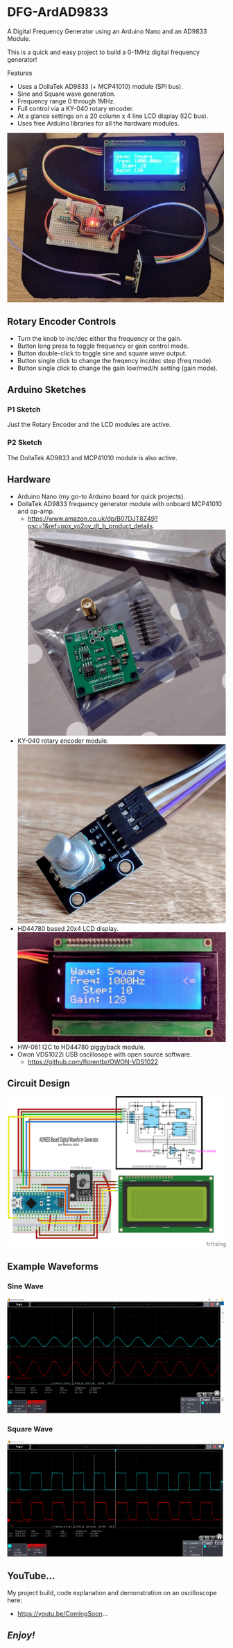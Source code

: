 # DFG-ArdAD9833
A Digital Frequency Generator using an Arduino Nano and an AD9833 Module.

This is a quick and easy project to build a 0-1MHz digital frequency generator!

Features
- Uses a DollaTek AD9833 (+ MCP41010) module (SPI bus).
- Sine and Square wave generation.
- Frequency range 0 through 1MHz.
- Full control via a KY-040 rotary encoder.
- At a glance settings on a 20 column x 4 line LCD display (I2C bus).
- Uses free Arduino libraries for all the hardware modules.

![](MyArdAD9833Project.jpg)

## Rotary Encoder Controls
- Turn the knob to inc/dec either the frequency or the gain.
- Button long press to toggle frequency or gain control mode.
- Button double-click to toggle sine and square wave output.
- Button single click to change the freqency inc/dec step (freq mode).
- Button single click to change the gain low/med/hi setting (gain mode).

## Arduino Sketches
### P1 Sketch
Just the Rotary Encoder and the LCD modules are active.
### P2 Sketch
The DollaTek AD9833 and MCP41010 module is also active.

## Hardware
- Arduino Nano (my go-to Arduino board for quick projects).
- DollaTek AD9833 frequency generator module with onboard MCP41010 and op-amp.
  * https://www.amazon.co.uk/dp/B07DJT8Z49?psc=1&ref=ppx_yo2ov_dt_b_product_details.
  ![](DollaTekAD9833Module500.jpg)
- KY-040 rotary encoder module.
  ![](KY-040Module500.jpg)
- HD44780 based 20x4 LCD display.
  ![](LCD2004Module500.jpg)
- HW-061 I2C to HD44780 piggyback module.
- Owon VDS1022i USB oscillosope with open source software.
  * https://github.com/florentbr/OWON-VDS1022 

## Circuit Design
![](WaveGenAD9833v3.png)

## Example Waveforms
### Sine Wave
![](WaveGen500kSine.png)
### Square Wave
![](WaveGen500kSquare.png)

## YouTube...
My project build, code explanation and demonstration on an oscilloscope here:
 - https://youtu.be/ComingSoon...

## **_Enjoy!_**
